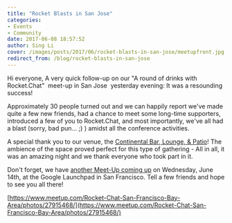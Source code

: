 ```yaml
---
title: "Rocket Blasts in San Jose"
categories:
- Events
- Community
date: 2017-06-08 18:57:52
author: Sing Li
cover: /images/posts/2017/06/rocket-blasts-in-san-jose/meetupfront.jpg
redirect_from: /blog/rocket-blasts-in-san-jose
---
```


Hi everyone, A very quick follow-up on our "A round of drinks with Rocket.Chat"  meet-up in San Jose  yesterday evening: It was a resounding success!

Approximately 30 people turned out and we can happily report we've made quite a few new friends, had a chance to meet some long-time supporters, introduced a few of you to Rocket.Chat, and most importantly, we've all had a blast (sorry, bad pun... ;) ) amidst all the conference activities.

A special thank you to our venue, the [Continental Bar, Lounge, & Patio](http://thecontinentalbar.com/)! The ambience of the space proved perfect for this type of gathering - All in all, it was an amazing night and we thank everyone who took part in it.

Don't forget, we have [another Meet-Up coming up](https://www.meetup.com/Rocket-Chat-San-Francisco-Bay-Area/events/240073568/) on Wednesday, June 14th, at the Google Launchpad in San Francisco. Tell a few friends and hope to see you all there!

[https://www.meetup.com/Rocket-Chat-San-Francisco-Bay-Area/photos/27915468/](https://www.meetup.com/Rocket-Chat-San-Francisco-Bay-Area/photos/27915468/)
